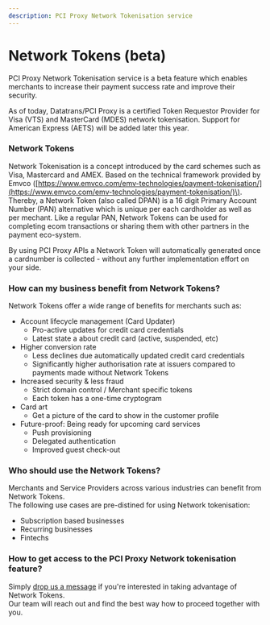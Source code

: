 ```yaml
---
description: PCI Proxy Network Tokenisation service
---
```


# Network Tokens \(beta\)

PCI Proxy Network Tokenisation service is a beta feature which enables merchants to increase their payment success rate and improve their security. 

As of today, Datatrans/PCI Proxy is a certified Token Requestor Provider for Visa \(VTS\) and MasterCard \(MDES\) network tokenisation. Support for American Express \(AETS\) will be added later this year. 

### **Network Tokens**

Network Tokenisation is a concept introduced by the card schemes such as Visa, Mastercard and AMEX. Based on the technical framework provided by Emvco \([https://www.emvco.com/emv-technologies/payment-tokenisation/](https://www.emvco.com/emv-technologies/payment-tokenisation/)\).  
Thereby, a Network Token \(also called DPAN\) is a 16 digit Primary Account Number \(PAN\) alternative which is unique per each cardholder as well as per mechant. Like a regular PAN, Network Tokens can be used for completing ecom transactions or sharing them with other partners in the payment eco-system. 

By using PCI Proxy APIs a Network Token will automatically generated once a cardnumber is collected - without any further implementation effort on your side. 

### How can my business benefit from Network Tokens? 

Network Tokens offer a wide range of benefits for merchants such as: 

* Account lifecycle management \(Card Updater\)
  * Pro-active updates for credit card credentials
  * Latest state a about credit card \(active, suspended, etc\)
* Higher conversion rate
  * Less declines due automatically updated credit card credentials
  * Significantly higher authorisation rate at issuers compared to payments made without Network Tokens
* Increased security & less fraud 
  * Strict domain control / Merchant specific tokens
  * Each token has a one-time cryptogram
* Card art
  * Get a picture of the card to show in the customer profile
* Future-proof: Being ready for upcoming card services 
  * Push provisioning
  * Delegated authentication
  * Improved guest check-out

### Who should use the Network Tokens? 

Merchants and Service Providers across various industries can benefit from Network Tokens.   
The following use cases are pre-distined for using Network tokenisation:

* Subscription based businesses
* Recurring businesses
* Fintechs

### How to get access to the PCI Proxy Network tokenisation feature? 

Simply [drop us a message](https://www.pci-proxy.com/pci-proxy/contact/) if you're interested in taking advantage of Network Tokens.  
Our team will reach out and find the best way how to proceed together with you.   
  





